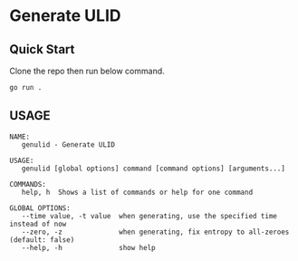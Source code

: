 # Generate ULID

## Quick Start

Clone the repo then run below command.

```sh
go run .
```

## USAGE

```
NAME:
   genulid - Generate ULID

USAGE:
   genulid [global options] command [command options] [arguments...]

COMMANDS:
   help, h  Shows a list of commands or help for one command

GLOBAL OPTIONS:
   --time value, -t value  when generating, use the specified time instead of now
   --zero, -z              when generating, fix entropy to all-zeroes (default: false)
   --help, -h              show help
```
